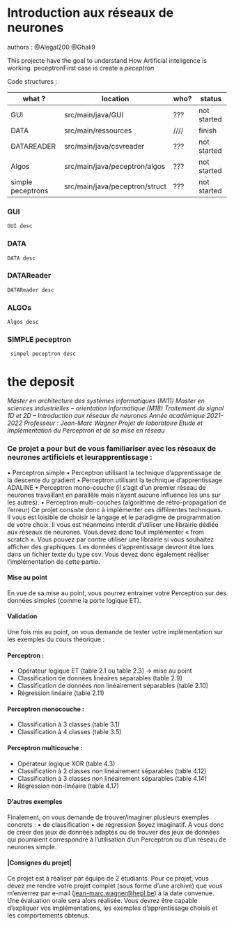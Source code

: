 # Introduction aux réseaux de neurones

authors :
	@Alegal200
	@Ghali9

This projecte have the goal to understand How  Artificial inteligence is working. 
 peceptronFirst case is create a *peceptron*



 Code structures :


| what ? 		          | location                       | who?   | status      |
|--------------------|--------------------------------|--------|-------------|
| GUI                | src/main/java/GUI              | ???    | not started |
| DATA               | src/main/ressources            | ////   | finish      |
| DATAREADER         | src/main/java/csvreader        | ???    | not started |
| Algos              | src/main/java/peceptron/algos  | ???    | not started |
| simple peceptrons  | src/main/java/peceptron/struct | ???    | not started |




### GUI
 	GUI desc

### DATA 
	DATA desc

### DATAReader
	DATAReader desc

### ALGOs
	Algos desc

### SIMPLE peceptron
	 simpel peceptron desc







# the deposit

*Master en architecture des systèmes informatiques (MI11)
Master en sciences industrielles – orientation informatique (M18)
Traitement du signal 1D et 2D – Introduction aux réseaux de neurones
Année académique 2021-2022
Professeur : Jean-Marc Wagner
Projet de laboratoire
Etude et implémentation du Perceptron et de sa mise en réseau*
### Ce projet a pour but de vous familiariser avec les réseaux de neurones artificiels et leurapprentissage :
• Perceptron simple
• Perceptron utilisant la technique d’apprentissage de la descente du gradient
• Perceptron utilisant la technique d’apprentissage ADALINE
• Perceptron mono-couche (il s’agit d’un premier réseau de neurones travaillant en parallèle
mais n’ayant aucune influence les uns sur les autres).
• Perceptron multi-couches (algorithme de rétro-propagation de l’erreur)
Ce projet consiste donc à implémenter ces différentes techniques. Il vous est loisible de choisir le 
langage et le paradigme de programmation de votre choix. Il vous est néanmoins interdit d’utiliser 
une librairie dédiée aux réseaux de neurones. Vous devez donc tout implémenter « from scratch ».
Vous pouvez par contre utiliser une librairie si vous souhaitez afficher des graphiques.
Les données d’apprentissage devront être lues dans un fichier texte du type csv. Vous devez donc 
également réaliser l’implémentation de cette partie.
#### Mise au point
En vue de sa mise au point, vous pourrez entrainer votre Perceptron sur des données simples 
(comme la porte logique ET). 
#### Validation
Une fois mis au point, on vous demande de tester votre implémentation sur les exemples du cours 
théorique :
#### Perceptron :
- Opérateur logique ET (table 2.1 ou table 2.3) → mise au point
- Classification de données linéaires séparables (table 2.9)
- Classification de données non linéairement séparables (table 2.10)
- Régression linéaire (table 2.11)
#### Perceptron monocouche :
- Classification à 3 classes (table 3.1)
- Classification à 4 classes (table 3.5)
#### Perceptron multicouche :
- Opérateur logique XOR (table 4.3)
- Classification à 2 classes non linéairement séparables (table 4.12)
- Classification à 3 classes non linéairement séparables (table 4.14)
- Régression non-linéaire (table 4.17)
#### D’autres exemples
Finalement, on vous demande de trouver/imaginer plusieurs exemples concrets :
• de classification
• de régression
Soyez imaginatif. A vous donc de créer des jeux de données adaptés ou de trouver des jeux de 
données qui pourraient correspondre à l’utilisation d’un Perceptron ou d’un réseau de neurones 
simple.
#### |Consignes du projet|

Ce projet est à réaliser par équipe de 2 étudiants.
Pour ce projet, vous devez me rendre votre projet complet (sous forme d’une archive) que vous 
m’enverrez par e-mail (jean-marc.wagner@hepl.be) à la date convenue. 
Une évaluation orale sera alors réalisée. Vous devrez être capable d’expliquer vos implémentations, 
les exemples d’apprentissage choisis et les comportements obtenus.